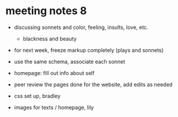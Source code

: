 # meeting notes 8

- discussing sonnets and color, feeling, insults, love, etc. 
    - blackness and beauty 

- for next week, freeze markup completely (plays and sonnets) 
- use the same schema, associate each sonnet

- homepage: fill out info about self
- peer review the pages done for the website, add edits as needed

- css set up, bradley 
- images for texts / homepage, lily 
